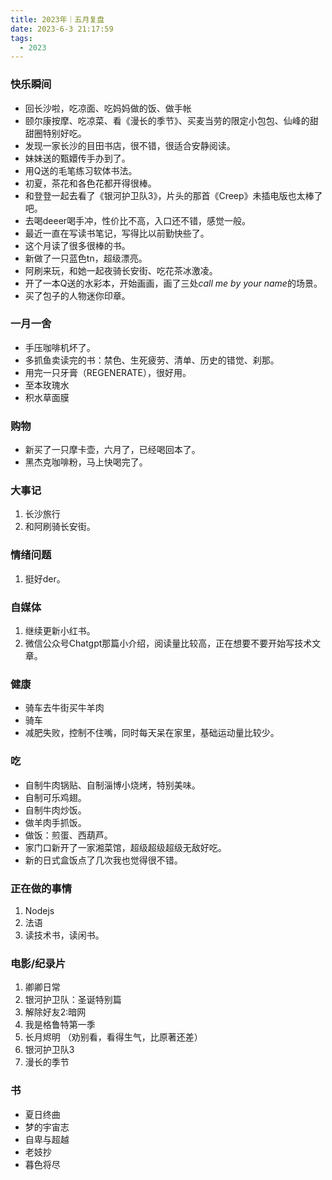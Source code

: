 ```yaml
---
title: 2023年｜五月复盘
date: 2023-6-3 21:17:59
tags:
  - 2023
---
```


### 快乐瞬间

- 回长沙啦，吃凉面、吃妈妈做的饭、做手帐
- 颐尔康按摩、吃凉菜、看《漫长的季节》、买麦当劳的限定小包包、仙峰的甜甜圈特别好吃。
- 发现一家长沙的目田书店，很不错，很适合安静阅读。
- 妹妹送的甄嬛传手办到了。
- 用Q送的毛笔练习软体书法。
- 初夏，茶花和各色花都开得很棒。
- 和登登一起去看了《银河护卫队3》，片头的那首《Creep》未插电版也太棒了吧。
- 去喝deeer喝手冲，性价比不高，入口还不错，感觉一般。
- 最近一直在写读书笔记，写得比以前勤快些了。
- 这个月读了很多很棒的书。
- 新做了一只蓝色tn，超级漂亮。
- 阿刷来玩，和她一起夜骑长安街、吃花茶冰激凌。
- 开了一本Q送的水彩本，开始画画，画了三处*call me by your name*的场景。
- 买了包子的人物迷你印章。

### 一月一舍

- 手压咖啡机坏了。
- 多抓鱼卖读完的书：禁色、生死疲劳、清单、历史的错觉、刹那。
- 用完一只牙膏（REGENERATE），很好用。
- 至本玫瑰水
- 积水草面膜

### 购物

- 新买了一只摩卡壶，六月了，已经喝回本了。
- 黑杰克咖啡粉，马上快喝完了。


### 大事记

  1. 长沙旅行
  2. 和阿刷骑长安街。
   
### 情绪问题

1. 挺好der。

### 自媒体

1. 继续更新小红书。
2. 微信公众号Chatgpt那篇小介绍，阅读量比较高，正在想要不要开始写技术文章。

### 健康

- 骑车去牛街买牛羊肉
- 骑车
- 减肥失败，控制不住嘴，同时每天呆在家里，基础运动量比较少。
   
### 吃

- 自制牛肉锅贴、自制淄博小烧烤，特别美味。
- 自制可乐鸡翅。
- 自制牛肉炒饭。
- 做羊肉手抓饭。
- 做饭：煎蛋、西葫芦。
- 家门口新开了一家湘菜馆，超级超级超级无敌好吃。
- 新的日式盒饭点了几次我也觉得很不错。

### 正在做的事情

1. Nodejs
2. 法语
3. 读技术书，读闲书。

### 电影/纪录片

1. 卿卿日常
2. 银河护卫队：圣诞特别篇
3. 解除好友2:暗网
4. 我是格鲁特第一季
5. 长月烬明 （劝别看，看得生气，比原著还差）
6. 银河护卫队3
7. 漫长的季节
   
### 书

- 夏日终曲
- 梦的宇宙志
- 自卑与超越
- 老妓抄
- 暮色将尽